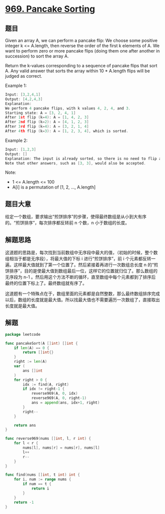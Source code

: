 # [969. Pancake Sorting](https://leetcode.com/problems/pancake-sorting/)

## 题目

Given an array A, we can perform a pancake flip: We choose some positive integer k <= A.length, then reverse the order of the first k elements of A.  We want to perform zero or more pancake flips (doing them one after another in succession) to sort the array A.

Return the k-values corresponding to a sequence of pancake flips that sort A.  Any valid answer that sorts the array within 10 * A.length flips will be judged as correct.

Example 1:

```c
Input: [3,2,4,1]
Output: [4,2,4,3]
Explanation: 
We perform 4 pancake flips, with k values 4, 2, 4, and 3.
Starting state: A = [3, 2, 4, 1]
After 1st flip (k=4): A = [1, 4, 2, 3]
After 2nd flip (k=2): A = [4, 1, 2, 3]
After 3rd flip (k=4): A = [3, 2, 1, 4]
After 4th flip (k=3): A = [1, 2, 3, 4], which is sorted. 
```

Example 2:

```c
Input: [1,2,3]
Output: []
Explanation: The input is already sorted, so there is no need to flip anything.
Note that other answers, such as [3, 3], would also be accepted.
```

Note:

- 1 <= A.length <= 100
- A[i] is a permutation of [1, 2, ..., A.length]

## 题目大意

给定一个数组，要求输出“煎饼排序”的步骤，使得最终数组是从小到大有序的。“煎饼排序”，每次排序都反转前 n 个数，n 小于数组的长度。

## 解题思路

这道题的思路是，每次找到当前数组中无序段中最大的值，（初始的时候，整个数组相当于都是无序段），将最大值的下标 i 进行“煎饼排序”，前 i 个元素都反转一遍。这样最大值就到了第一个位置了。然后紧接着再进行一次数组总长度 n 的“煎饼排序”，目的是使最大值到数组最后一位，这样它的位置就归位了。那么数组的无序段为 n-1 。然后用这个方法不断的循环，直至数组中每个元素都到了排序后最终的位置下标上了。最终数组就有序了。

这道题有一个特殊点在于，数组里面的元素都是自然整数，那么最终数组排序完成以后，数组的长度就是最大值。所以找最大值也不需要遍历一次数组了，直接取出长度就是最大值。


## 解题

```go
package leetcode

func pancakeSort(A []int) []int {
	if len(A) == 0 {
		return []int{}
	}
	right := len(A)
	var (
		ans []int
	)
	for right > 0 {
		idx := find(A, right)
		if idx != right-1 {
			reverse969(A, 0, idx)
			reverse969(A, 0, right-1)
			ans = append(ans, idx+1, right)
		}
		right--
	}

	return ans
}

func reverse969(nums []int, l, r int) {
	for l < r {
		nums[l], nums[r] = nums[r], nums[l]
		l++
		r--
	}
}

func find(nums []int, t int) int {
	for i, num := range nums {
		if num == t {
			return i
		}
	}
	return -1
}

```